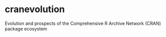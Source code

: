 # cranevolution
Evolution and prospects of the Comprehensive R Archive Network (CRAN) package ecosystem

